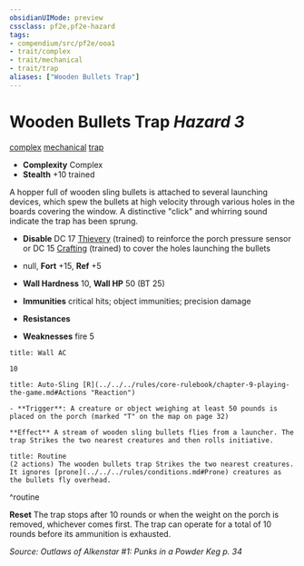 ```yaml
---
obsidianUIMode: preview
cssclass: pf2e,pf2e-hazard
tags:
- compendium/src/pf2e/ooa1
- trait/complex
- trait/mechanical
- trait/trap
aliases: ["Wooden Bullets Trap"]
---
```

# Wooden Bullets Trap *Hazard 3*  
[complex](../../../Rules/traits/complex.md)  [mechanical](../../../Rules/traits/mechanical.md)  [trap](../../../Rules/traits/trap.md)  

- **Complexity** Complex
- **Stealth** +10 trained  

A hopper full of wooden sling bullets is attached to several launching devices, which spew the bullets at high velocity through various holes in the boards covering the window. A distinctive "click" and whirring sound indicate the trap has been sprung.

- **Disable** DC 17 [Thievery](../../skills.md#Thievery) (trained) to reinforce the porch pressure sensor or DC 15 [Crafting](../../skills.md#Crafting) (trained) to cover the holes launching the bullets  

- null, **Fort** +15, **Ref** +5
- **Wall  Hardness** 10, **Wall  HP** 50 (BT 25)
- **Immunities** critical hits; object immunities; precision damage
- **Resistances** 
- **Weaknesses** fire 5
     
```ad-embed-ability
title: Wall AC

10
```
```ad-embed-ability
title: Auto-Sling [R](../../../rules/core-rulebook/chapter-9-playing-the-game.md#Actions "Reaction")

- **Trigger**: A creature or object weighing at least 50 pounds is placed on the porch (marked "T" on the map on page 32)

**Effect** A stream of wooden sling bullets flies from a launcher. The trap Strikes the two nearest creatures and then rolls initiative.
```

```ad-pf2-summary
title: Routine
(2 actions) The wooden bullets trap Strikes the two nearest creatures. It ignores [prone](../../../rules/conditions.md#Prone) creatures as the bullets fly overhead.
```
^routine

**Reset** The trap stops after 10 rounds or when the weight on the porch is removed, whichever comes first. The trap can operate for a total of 10 rounds before its ammunition is exhausted.  

*Source: Outlaws of Alkenstar #1: Punks in a Powder Keg p. 34*
